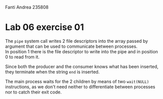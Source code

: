 <!--
vim: tabstop=4 shiftwidth=4
-->
Fanti Andrea 235808

# Lab 06 exercise 01
The `pipe` system call writes 2 file descriptors into the array passed by
argument that can be used to communicate between processes.  
In position 1 there is the file descriptor to write into the pipe and
in position 0 to read from it.

Since both the producer and the consumer knows what has been inserted,
they terminate when the string `end` is inserted.

The main process waits for the 2 children by means of two `wait(NULL)`
instructions, as we don't need neither to differentiate between processes
nor to catch their exit code.
